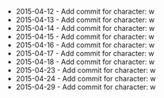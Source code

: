 - 2015-04-12 - Add commit for character: w
- 2015-04-13 - Add commit for character: w
- 2015-04-14 - Add commit for character: w
- 2015-04-15 - Add commit for character: w
- 2015-04-16 - Add commit for character: w
- 2015-04-17 - Add commit for character: w
- 2015-04-18 - Add commit for character: w
- 2015-04-23 - Add commit for character: w
- 2015-04-24 - Add commit for character: w
- 2015-04-29 - Add commit for character: w
